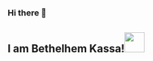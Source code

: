 ### Hi there 👋
<h2> I am Bethelhem Kassa!<img src = "https://media.giphy.com/media/3ogwFGEHrVxusDbDjO/giphy.gif", width="40"/ </h2>
<!--
**nebarse/nebarse** is a ✨ _special_ ✨ repository because its `README.md` (this file) appears on your GitHub profile.

Here are some ideas to get you started:

- 🔭 I’m currently working on ...
- 🌱 I’m currently learning ...
- 👯 I’m looking to collaborate on ...
- 🤔 I’m looking for help with ...
- 💬 Ask me about ...
- 📫 How to reach me: ...
- 😄 Pronouns: ...
- ⚡ Fun fact: ...
-->
